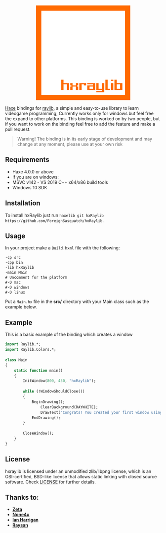 <p align="center">
	<img src="res/logo.png" alt="Raylib Logo">
</p>

[Haxe](https://haxe.org/) bindings for [raylib](https://raylib.com), a simple and easy-to-use library to learn videogame programming, Currently works only for windows but feel free the expand to other platforms.
This binding is worked on by two people, but if you want to work on the binding feel free to add the feature and make a pull request.

> Warning! The binding is in its early stage of development and may change at any moment, please use at your own risk

Requirements
-------------
- Haxe 4.0.0 or above
- If you are on windows:
- 	MSVC v142 - VS 2019 C++ x64/x86 build tools
- 	Windows 10 SDK

Installation
-------------
To install hxRaylib just run ``haxelib git hxRaylib https://github.com/ForeignSasquatch/hxRaylib``.

Usage
------
In your project make a ``Build.hxml`` file with the following:
```
-cp src
-cpp bin
-lib hxRaylib
-main Main
# Uncomment for the platform
#-D mac
#-D windows
#-D linux
```
Put a ``Main.hx`` file in the **src/** directory with your Main class such as the example below.

Example
--------
This is a basic example of the binding which creates a window
```haxe
import Raylib.*;
import Raylib.Colors.*;

class Main
{
    static function main()
    {
        InitWindow(800, 450, "hxRaylib");

        while (!WindowShouldClose())
        {
            BeginDrawing();
                ClearBackground(RAYWHITE);
                DrawText("Congrats! You created your first window using hxRaylib!", 100, 100, 20, BLACK);
            EndDrawing();
        }

        CloseWindow();
    }
}
```

License
-------
hxraylib is licensed under an unmodified zlib/libpng license, which is an OSI-certified, BSD-like license that allows static linking with closed source software. Check [LICENSE](LICENSE.md) for further details.

Thanks to:
----------
- **[Zeta](https://github.com/Apprentice-Alchemist)**
- **[None4u](https://github.com/Picoseconds)**
- **[Ian Harrigan](https://github.com/ianharrigan)**
- **[Raysan](https://github.com/raysan5)**
